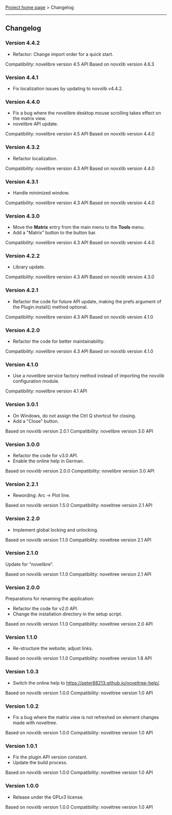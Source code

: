 [Project home page](../) > Changelog

------------------------------------------------------------------------

## Changelog


### Version 4.4.2

- Refactor: Change import order for a quick start.

Compatibility: novelibre version 4.5 API
Based on novxlib version 4.6.3

### Version 4.4.1

- Fix localization issues by updating to novxlib v4.4.2.

### Version 4.4.0

- Fix a bug where the novelibre desktop mouse scrolling takes effect on the matrix view.
- novelibre API update.

Compatibility: novelibre version 4.5 API
Based on novxlib version 4.4.0

### Version 4.3.2

- Refactor localization.

Compatibility: novelibre version 4.3 API
Based on novxlib version 4.4.0

### Version 4.3.1

- Handle minimized window.

Compatibility: novelibre version 4.3 API
Based on novxlib version 4.4.0

### Version 4.3.0

- Move the **Matrix** entry from the main menu to the **Tools** menu.
- Add a "Matrix" button to the button bar.

Compatibility: novelibre version 4.3 API
Based on novxlib version 4.4.0

### Version 4.2.2

- Library update.

Compatibility: novelibre version 4.3 API
Based on novxlib version 4.3.0

### Version 4.2.1

- Refactor the code for future API update,
  making the prefs argument of the Plugin.install() method optional.

Compatibility: novelibre version 4.3 API
Based on novxlib version 4.1.0

### Version 4.2.0

- Refactor the code for better maintainability.

Compatibility: novelibre version 4.3 API
Based on novxlib version 4.1.0

### Version 4.1.0

- Use a novelibre service factory method instead of importing the novxlib configuration module.

Compatibility: novelibre version 4.1 API

### Version 3.0.1

- On Windows, do not assign the Ctrl Q shortcut for closing.
- Add a "Close" button.

Based on novxlib version 2.0.1
Compatibility: novelibre version 3.0 API

### Version 3.0.0

- Refactor the code for v3.0 API.
- Enable the online help in German.

Based on novxlib version 2.0.0
Compatibility: novelibre version 3.0 API

### Version 2.2.1

- Rewording: Arc -> Plot line.

Based on novxlib version 1.5.0
Compatibility: noveltree version 2.1 API

### Version 2.2.0

- Implement global locking and unlocking.

Based on novxlib version 1.1.0
Compatibility: noveltree version 2.1 API

### Version 2.1.0

Update for "novelibre".

Based on novxlib version 1.1.0
Compatibility: noveltree version 2.1 API

### Version 2.0.0

Preparations for renaming the application:
- Refactor the code for v2.0 API.
- Change the installation directory in the setup script.

Based on novxlib version 1.1.0
Compatibility: noveltree version 2.0 API

### Version 1.1.0

- Re-structure the website; adjust links.

Based on novxlib version 1.1.0
Compatibility: noveltree version 1.8 API

### Version 1.0.3

- Switch the online help to https://peter88213.github.io/noveltree-help/.

Based on novxlib version 1.0.0
Compatibility: noveltree version 1.0 API

### Version 1.0.2

- Fix a bug where the matrix view is not refreshed on element changes made with noveltree.

Based on novxlib version 1.0.0
Compatibility: noveltree version 1.0 API

### Version 1.0.1

- Fix the plugin API version constant.
- Update the build process.

Based on novxlib version 1.0.0
Compatibility: noveltree version 1.0 API

### Version 1.0.0

- Release under the GPLv3 license.

Based on novxlib version 1.0.0
Compatibility: noveltree version 1.0 API
